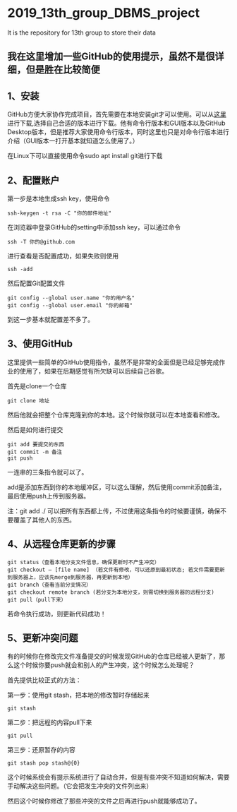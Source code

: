 # 2019_13th_group_DBMS_project
It is the repository for 13th group to store their data

## 我在这里增加一些GitHub的使用提示，虽然不是很详细，但是胜在比较简便

## **1、安装**
GitHub方便大家协作完成项目，首先需要在本地安装git才可以使用。可以从[这里](https://git-scm.com/downloads)进行下载,选择自己合适的版本进行下载。他有命令行版本和GUI版本以及GitHub Desktop版本，但是推荐大家使用命令行版本，同时这里也只是对命令行版本进行介绍（GUI版本一打开基本就知道怎么使用了。）

在Linux下可以直接使用命令sudo apt install git进行下载

## **2、配置账户**

第一步是本地生成ssh key，使用命令

	ssh-keygen -t rsa -C "你的邮件地址"

在浏览器中登录GitHub的setting中添加ssh key，可以通过命令

	ssh -T 你的@github.com

进行查看是否配置成功，如果失败则使用

	ssh -add

然后配置Git配置文件

	git config --global user.name "你的用户名"
	git config --global user.email "你的邮箱"
到这一步基本就配置差不多了。

## **3、使用GitHub**

这里提供一些简单的GitHub使用指令，虽然不是非常的全面但是已经足够完成作业的使用了，如果在后期感觉有所欠缺可以后续自己谷歌。

首先是clone一个仓库

	git clone 地址

然后他就会把整个仓库克隆到你的本地。这个时候你就可以在本地查看和修改。

然后是如何进行提交

	git add 要提交的东西
	git commit -m 备注
	git push

一连串的三条指令就可以了。

add是添加东西到你的本地缓冲区，可以这么理解，然后使用commit添加备注，最后使用push上传到服务器。

注：git add ./ 可以把所有东西都上传，不过使用这条指令的时候要谨慎，确保不要覆盖了其他人的东西。

## **4、从远程仓库更新的步骤**

	git status（查看本地分支文件信息，确保更新时不产生冲突）
	git checkout – [file name] （若文件有修改，可以还原到最初状态; 若文件需要更新到服务器上，应该先merge到服务器，再更新到本地）
	git branch（查看当前分支情况）
	git checkout remote branch (若分支为本地分支，则需切换到服务器的远程分支)
	git pull（pull下来）

若命令执行成功，则更新代码成功！


## **5、更新冲突问题**

有的时候你在修改完文件准备提交的时候发现GitHub的仓库已经被人更新了，那么这个时候你要push就会和别人的产生冲突，这个时候怎么处理呢？

首先提供比较正式的方法：

第一步：使用git stash，把本地的修改暂时存储起来

	git stash

第二步：把远程的内容pull下来

	git pull

第三步：还原暂存的内容

	git stash pop stash@{0}

这个时候系统会有提示系统进行了自动合并，但是有些冲突不知道如何解决，需要手动解决这些问题。（它会把发生冲突的文件列出来）

然后这个时候你修改了那些冲突的文件之后再进行push就能够成功了。